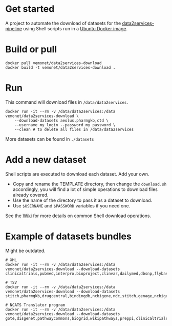 # Get started

A project to automate the download of datasets for the [data2services-pipeline](https://github.com/MaastrichtU-IDS/data2services-pipeline) using Shell scripts run in a [Ubuntu Docker image](https://hub.docker.com/_/ubuntu).

# Build or pull

```shell
docker pull vemonet/data2services-download
docker build -t vemonet/data2services-download .
```

# Run

This command will download files in `/data/data2services`.

```shell
docker run -it --rm -v /data/data2services:/data vemonet/data2services-download \
	--download-datasets aeolus,pharmgkb,ctd \
	--username my_login --password my_password \
	--clean # to delete all files in /data/data2services
```

More datasets can be found in `./datasets`

# Add a new dataset

Shell scripts are executed to download each dataset. Add your own.

* Copy and rename the TEMPLATE directory, then change the `download.sh` accordingly, you will find a lot of simple operations to download files already covered.
* Use the name of the directory to pass it as a dataset to download.
* Use `$USERNAME` and `$PASSWORD` variables if you need one.

See the [Wiki](https://github.com/MaastrichtU-IDS/data2services-download/wiki) for more details on common Shell download operations.

# Example of datasets bundles

Might be outdated.

```shell
# XML
docker run -it --rm -v /data/data2services:/data vemonet/data2services-download --download-datasets clinicaltrials,pubmed,interpro,bioproject,clinvar,dailymed,dbsnp,flybase,orphanet,pdb

# TSV
docker run -it --rm -v /data/data2services:/data vemonet/data2services-download --download-datasets stitch,pharmgkb,drugcentral,bindingdb,ncbigene,ndc,stitch,genage,ncbigene,irefindex

# NCATS Translator program
docker run -it --rm -v /data/data2services:/data vemonet/data2services-download --download-datasets gote,disgenet,pathwaycommons,biogrid,wikipathways,preppi,clinicaltrials,pubmed,kegg
```

